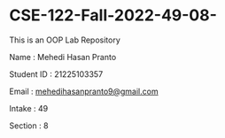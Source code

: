 # CSE-122-Fall-2022-49-08-
This is an OOP Lab Repository


Name : Mehedi Hasan Pranto

Student ID : 21225103357

Email : mehedihasanpranto9@gmail.com

Intake : 49

Section : 8
